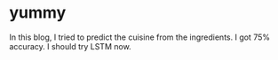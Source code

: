 # yummy

In this blog, I tried to predict the cuisine from the ingredients. I got 75% accuracy. I should try LSTM now.
